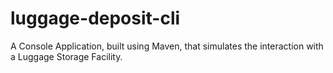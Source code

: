 # luggage-deposit-cli
 A Console Application, built using Maven, that simulates the interaction with a Luggage Storage Facility.
